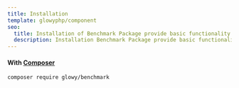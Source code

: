 ```yaml
---
title: Installation
template: glowyphp/component
seo:
  title: Installation of Benchmark Package provide basic functionality for benchmarking.
  description: Installation Benchmark Package provide basic functionality for benchmarking.
---
```


#### With [Composer](https://getcomposer.org)

```
composer require glowy/benchmark
```
